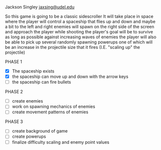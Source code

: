 Jackson Singley
jaxsing@udel.edu

So this game is going to be a classic sidescroller
It will take place in space where the player will control a spaceship
that flies up and down and maybe a bit to the left and right
enemies will spawn on the right side of the screen and approach the player while shooting
the player's goal will be to survive as long as possible against increasing waves of enemies
the player will also be able to pick up several randomly spawning powerups
one of which will be an increase in the projectile size that it fires (I.E. "scaling up" the projectile)

PHASE 1

- [x] The spaceship exists
- [x] the spaceship can move up and down with the arrow keys
- [ ] the spaceship can fire bullets

PHASE 2

- [ ] create enemies
- [ ] work on spawning mechanics of enemies
- [ ] create movement patterns of enemies

PHASE 3
- [ ] create background of game
- [ ] create powerups 
- [ ] finalize difficulty scaling and enemy point values